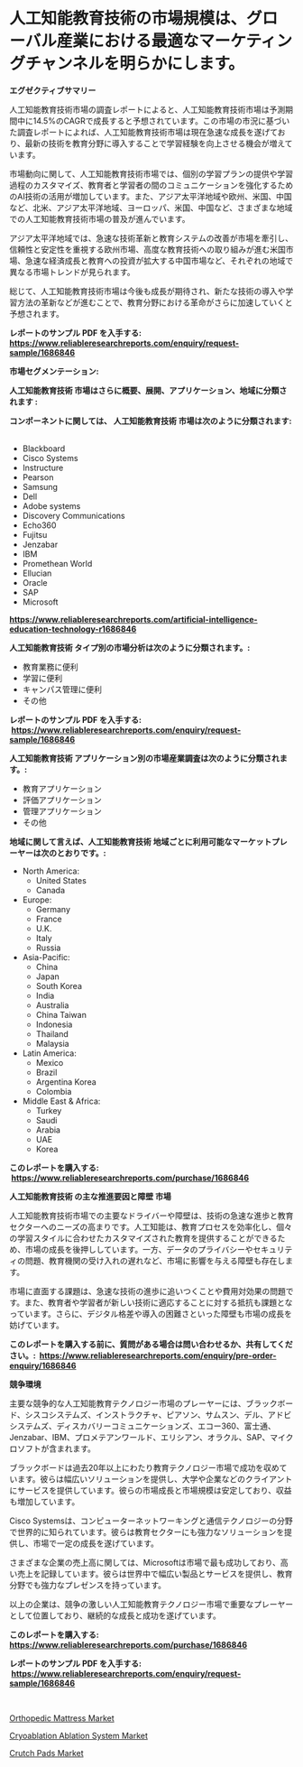 <p><h1>人工知能教育技術の市場規模は、グローバル産業における最適なマーケティングチャンネルを明らかにします。</h1></p><p><strong>エグゼクティブサマリー</strong></p>
<p><p>人工知能教育技術市場の調査レポートによると、人工知能教育技術市場は予測期間中に14.5%のCAGRで成長すると予想されています。この市場の市況に基づいた調査レポートによれば、人工知能教育技術市場は現在急速な成長を遂げており、最新の技術を教育分野に導入することで学習経験を向上させる機会が増えています。</p><p>市場動向に関して、人工知能教育技術市場では、個別の学習プランの提供や学習過程のカスタマイズ、教育者と学習者の間のコミュニケーションを強化するためのAI技術の活用が増加しています。また、アジア太平洋地域や欧州、米国、中国など、北米、アジア太平洋地域、ヨーロッパ、米国、中国など、さまざまな地域での人工知能教育技術市場の普及が進んでいます。</p><p>アジア太平洋地域では、急速な技術革新と教育システムの改善が市場を牽引し、信頼性と安定性を重視する欧州市場、高度な教育技術への取り組みが進む米国市場、急速な経済成長と教育への投資が拡大する中国市場など、それぞれの地域で異なる市場トレンドが見られます。</p><p>総じて、人工知能教育技術市場は今後も成長が期待され、新たな技術の導入や学習方法の革新などが進むことで、教育分野における革命がさらに加速していくと予想されます。</p></p>
<p><strong>レポートのサンプル PDF を入手する: <a href="https://www.reliableresearchreports.com/enquiry/request-sample/1686846">https://www.reliableresearchreports.com/enquiry/request-sample/1686846</a></strong></p>
<p><strong>市場セグメンテーション:</strong></p>
<p><strong> 人工知能教育技術 市場はさらに概要、展開、アプリケーション、地域に分類されます :</strong></p>
<p><strong>コンポーネントに関しては、 人工知能教育技術 市場は次のように分類されます: &nbsp;</strong></p>
<p><ul><li>Blackboard</li><li>Cisco Systems</li><li>Instructure</li><li>Pearson</li><li>Samsung</li><li>Dell</li><li>Adobe systems</li><li>Discovery Communications</li><li>Echo360</li><li>Fujitsu</li><li>Jenzabar</li><li>IBM</li><li>Promethean World</li><li>Ellucian</li><li>Oracle</li><li>SAP</li><li>Microsoft</li></ul></p>
<p><strong><a href="https://www.reliableresearchreports.com/artificial-intelligence-education-technology-r1686846">https://www.reliableresearchreports.com/artificial-intelligence-education-technology-r1686846</a></strong></p>
<p><strong> 人工知能教育技術 タイプ別の市場分析は次のように分類されます。:</strong></p>
<p><ul><li>教育業務に便利</li><li>学習に便利</li><li>キャンパス管理に便利</li><li>その他</li></ul></p>
<p><strong>レポートのサンプル PDF を入手する: &nbsp;<a href="https://www.reliableresearchreports.com/enquiry/request-sample/1686846">https://www.reliableresearchreports.com/enquiry/request-sample/1686846</a></strong></p>
<p><strong> 人工知能教育技術 アプリケーション別の市場産業調査は次のように分類されます。:</strong></p>
<p><ul><li>教育アプリケーション</li><li>評価アプリケーション</li><li>管理アプリケーション</li><li>その他</li></ul></p>
<p><strong>地域に関して言えば、人工知能教育技術 地域ごとに利用可能なマーケットプレーヤーは次のとおりです。:</strong></p>
<p><ul>
    <li>
        North America:
        <ul>
            <li>United States</li>
            <li>Canada</li>
        </ul>
    </li>
    <li>
        Europe:
        <ul>
            <li>Germany</li>
            <li>France</li>
            <li>U.K.</li>
            <li>Italy</li>
            <li>Russia</li>
        </ul>
    </li>
    <li>
        Asia-Pacific:
        <ul>
            <li>China</li>
            <li>Japan</li>
            <li>South Korea</li>
            <li>India</li>
            <li>Australia</li>
            <li>China Taiwan</li>
            <li>Indonesia</li>
            <li>Thailand</li>
            <li>Malaysia</li>
        </ul>
    </li>
    <li>
        Latin America:
        <ul>
            <li>Mexico</li>
            <li>Brazil</li>
            <li>Argentina Korea</li>
            <li>Colombia</li>
        </ul>
    </li>
    <li>
        Middle East & Africa:
        <ul>
            <li>Turkey</li>
            <li>Saudi</li>
            <li>Arabia</li>
            <li>UAE</li>
            <li>Korea</li>
        </ul>
    </li>
    </ul></p>
<p><strong>このレポートを購入する: &nbsp;<a href="https://www.reliableresearchreports.com/purchase/1686846">https://www.reliableresearchreports.com/purchase/1686846</a></strong></p>
<p><strong>人工知能教育技術 の主な推進要因と障壁 市場</strong></p>
<p><p>人工知能教育技術市場での主要なドライバーや障壁は、技術の急速な進歩と教育セクターへのニーズの高まりです。人工知能は、教育プロセスを効率化し、個々の学習スタイルに合わせたカスタマイズされた教育を提供することができるため、市場の成長を後押ししています。一方、データのプライバシーやセキュリティの問題、教育機関の受け入れの遅れなど、市場に影響を与える障壁も存在します。</p><p>市場に直面する課題は、急速な技術の進歩に追いつくことや費用対効果の問題です。また、教育者や学習者が新しい技術に適応することに対する抵抗も課題となっています。さらに、デジタル格差や導入の困難さといった障壁も市場の成長を妨げています。</p></p>
<p><strong>このレポートを購入する前に、質問がある場合は問い合わせるか、共有してください。:&nbsp; <a href="https://www.reliableresearchreports.com/enquiry/pre-order-enquiry/1686846">https://www.reliableresearchreports.com/enquiry/pre-order-enquiry/1686846</a></strong></p>
<p><strong>競争環境</strong></p>
<p><p>主要な競争的な人工知能教育テクノロジー市場のプレーヤーには、ブラックボード、シスコシステムズ、インストラクチャ、ピアソン、サムスン、デル、アドビシステムズ、ディスカバリーコミュニケーションズ、エコー360、富士通、Jenzabar、IBM、プロメテアンワールド、エリシアン、オラクル、SAP、マイクロソフトが含まれます。</p><p>ブラックボードは過去20年以上にわたり教育テクノロジー市場で成功を収めています。彼らは幅広いソリューションを提供し、大学や企業などのクライアントにサービスを提供しています。彼らの市場成長と市場規模は安定しており、収益も増加しています。</p><p>Cisco Systemsは、コンピューターネットワーキングと通信テクノロジーの分野で世界的に知られています。彼らは教育セクターにも強力なソリューションを提供し、市場で一定の成長を遂げています。</p><p>さまざまな企業の売上高に関しては、Microsoftは市場で最も成功しており、高い売上を記録しています。彼らは世界中で幅広い製品とサービスを提供し、教育分野でも強力なプレゼンスを持っています。</p><p>以上の企業は、競争の激しい人工知能教育テクノロジー市場で重要なプレーヤーとして位置しており、継続的な成長と成功を遂げています。</p></p>
<p><strong>このレポートを購入する: &nbsp; <a href="https://www.reliableresearchreports.com/purchase/1686846">https://www.reliableresearchreports.com/purchase/1686846</a></strong></p>
<p><strong>レポートのサンプル PDF を入手する: &nbsp;<a href="https://www.reliableresearchreports.com/enquiry/request-sample/1686846">https://www.reliableresearchreports.com/enquiry/request-sample/1686846</a></strong><strong></strong></p>
<p>&nbsp;</p>
<p><p><a href="https://www.linkedin.com/pulse/orthopedic-mattress-market-insights-cagr-trends-growth-strategies-ikcbe?trackingId=aU64azj8QLlVJOZOQGJi7g%3D%3D">Orthopedic Mattress Market</a></p><p><a href="https://www.linkedin.com/pulse/cryoablation-ablation-system-market-analysis-sze-forecasted-hlale?trackingId=f%2B35Zok2hzdXsJbHJU2RaQ%3D%3D">Cryoablation Ablation System Market</a></p><p><a href="https://www.linkedin.com/pulse/crutch-pads-market-trends-forecast-competitive-analysis-8arae?trackingId=EqQHvIbCEQyd9d5sOWMDFA%3D%3D">Crutch Pads Market</a></p></p>